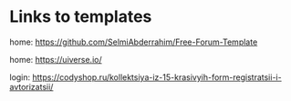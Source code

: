 # Links to templates
home: https://github.com/SelmiAbderrahim/Free-Forum-Template

home: https://uiverse.io/ 

login: https://codyshop.ru/kollektsiya-iz-15-krasivyih-form-registratsii-i-avtorizatsii/
